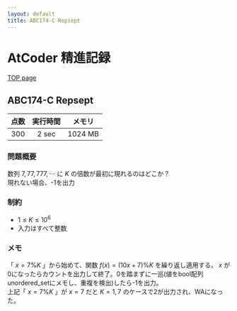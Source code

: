 ```yaml
---
layout: default
title: ABC174-C Repsept
---
```


# **AtCoder 精進記録**
[TOP page](../)
## ABC174-C Repsept

|点数|実行時間|メモリ|
|:-:|:-:|:-:|
|300|2 sec|1024 MB|

### 問題概要
数列 $7, 77, 777, \cdots$ に $K$ の倍数が最初に現れるのはどこか？  
現れない場合、-1を出力

### 制約
- $1 \le K \le 10^6$
- 入力はすべて整数

### メモ
「 $x = 7 \% K$ 」から始めて、関数 $f(x) = (10x+7) \% K$ を繰り返し適用する。 $x$ が0になったらカウントを出力して終了。0を踏まずに一巡(値をbool配列unordered_setにメモし、重複を検出)したら-1を出力。  
上記「 $x = 7 \% K$ 」が $x = 7$ だと $K = 1, 7$ のケースで2が出力され、WAになった。
